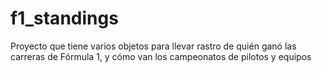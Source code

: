 # f1_standings
Proyecto que tiene varios objetos para llevar rastro de quién ganó las carreras de Fórmula 1, y cómo van los campeonatos de pilotos y equipos

